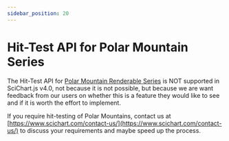 ```yaml
---
sidebar_position: 20
---
```


# Hit-Test API for Polar Mountain Series 

The Hit-Test API for [Polar Mountain Renderable Series](/2d-charts/chart-types/polar-mountain-renderable-series) is NOT supported in SciChart.js v4.0, not because it is not possible, but because we are want feedback from our users on whether this is a feature they would like to see and if it is worth the effort to implement.

If you require hit-testing of Polar Mountains, contact us at [https://www.scichart.com/contact-us/](https://www.scichart.com/contact-us/) to discuss your requirements and maybe speed up the process.

<!-- <LiveDocSnippet name="./Basic/demo" /> -->
